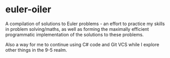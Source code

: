 # euler-oiler
A compilation of solutions to Euler problems - an effort to practice my skills in problem solving/maths, as well as forming the maximally efficient programmatic implementation of the solutions to these problems.

Also a way for me to continue using C# code and Git VCS while I explore other things in the 9-5 realm. 
